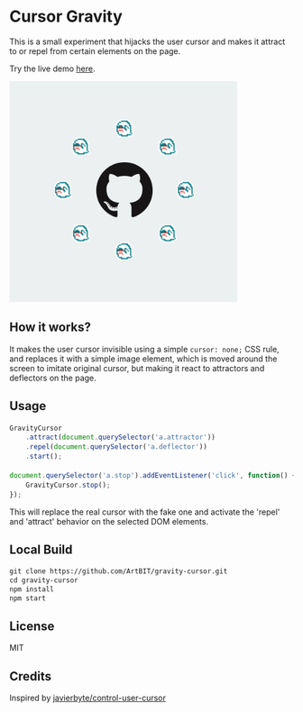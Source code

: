 # Cursor Gravity

This is a small experiment that hijacks the user cursor and makes it attract to or repel from certain elements on the page.

Try the live demo [here](https://artbit.github.io/gravity-cursor/demos/).

[![gravity-cursor](demos/demo.gif?1)](http://github.com/artbit/gravity-cursor/)

## How it works?
It makes the user cursor invisible using a simple `cursor: none;` CSS rule, and replaces it with a simple image element, which is moved around the screen to imitate original cursor, but making it react to attractors and deflectors on the page.

## Usage
```js
GravityCursor
    .attract(document.querySelector('a.attractor'))
    .repel(document.querySelector('a.deflector'))
    .start();

document.querySelector('a.stop').addEventListener('click', function() {
    GravityCursor.stop();
});
```

This will replace the real cursor with the fake one and activate the 'repel' and 'attract' behavior on the selected DOM elements.

## Local Build
```
git clone https://github.com/ArtBIT/gravity-cursor.git
cd gravity-cursor
npm install
npm start
```

## License

MIT


## Credits

Inspired by [javierbyte/control-user-cursor](https://github.com/javierbyte/control-user-cursor)
